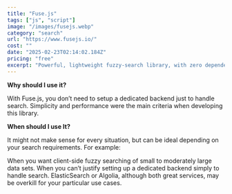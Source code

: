 ```yaml
---
title: "Fuse.js"
tags: ["js", "script"]
image: "/images/fusejs.webp"
category: "search"
url: "https://www.fusejs.io/"
cost: ""
date: "2025-02-23T02:14:02.184Z"
pricing: "free"
excerpt: "Powerful, lightweight fuzzy-search library, with zero dependencies."
---
```


**Why should I use it?**

With Fuse.js, you don’t need to setup a dedicated backend just to handle search.
Simplicity and performance were the main criteria when developing this library.

**When should I use It?**

It might not make sense for every situation, but can be ideal depending on your search requirements. For example:

When you want client-side fuzzy searching of small to moderately large data sets.
When you can’t justify setting up a dedicated backend simply to handle search. ElasticSearch or Algolia, although both great services, may be overkill for your particular use cases.
